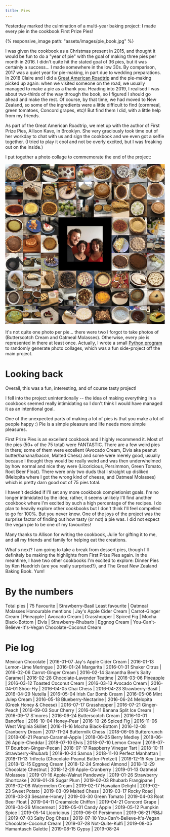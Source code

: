 ```yaml
---
title: Pies
---
```


Yesterday marked the culmination of a multi-year baking project: I made every
pie in the cookbook First Prize Pies! 


{% responsive_image path: "assets/images/pie_book.jpg" %}

I was given the cookbook as a Christmas present in 2015, and thought it would
be fun to do a "year of pie" with the goal of making three pies per month
in 2016. I didn't quite hit the stated goal of 36 pies, but it was certainly a
success...  I made somewhere in the low 30s. By comparison, 2017 was a quiet
year for pie-making, in part due to wedding preparations. In 2018 Claire and I
did a [Great American
Roadtrip](../../../travel/2018_05_great_american_roadtrip.html) and the
pie-making picked up again: when we visited someone on the road, we usually
managed to make a pie as a thank you. Heading into 2019, I realised I was about
two-thirds of the way through the book, so I figured I should go ahead and make
the rest. Of course, by that time, we had moved to New Zealand, so some of the
ingredients were a little difficult to find (cornmeal, green tomatoes, Concord
grapes, etc)! But find them I did, with a little help from my friends.

As part of the Great American Roadtrip, we met up with the author of First
Prize Pies, Allison Kave, in Brooklyn. She very graciously took time out of her
workday to chat with us and sign the cookbook and we even got a selfie
together. (I tried to play it cool and not be overly excited, but I was
freaking out on the inside.)

I put together a photo collage to commemorate the end of the project:

![Collage](/assets/images/pie_collage.jpg)

It's not quite one photo per pie... there were two I forgot to take photos of
(Butterscotch Cream and Oatmeal Molasses). Otherwise, every pie is represented
in there at least once. Actually, I wrote a small [Python
program](https://github.com/mhalverson/pies) to randomly generate photo
collages, which was a fun side-project off the main project.

# Looking back

Overall, this was a fun, interesting, and of course tasty project!

I fell into the project unintentionally -- the idea of making everything in a
cookbook seemed really intimidating so I don't think I would have managed it as
an intentional goal.

One of the unexpected parts of making a lot of pies is that you make a lot of
people happy :) Pie is a simple pleasure and life needs more simple pleasures.

First Prize Pies is an excellent cookbook and I highly recommend it. Most of
the pies (50+ of the 75 total) were FANTASTIC. There are a few weird pies in
there; some of them were excellent (Avocado Cream, Elvis aka peanut
butter/banana/bacon, Malted Chess) and some were merely good, usually because I
thought they would be really weird and was then underwhelmed by how normal and
nice they were (Licoricious, Persimmon, Green Tomato, Root Beer Float). There
were only two duds that I straight up disliked (Melopita where I got the wrong
kind of cheese, and Oatmeal Molasses) which is pretty darn good out of 75 pies
total. 

I haven't decided if I'll set any more cookbook completionist goals. I'm no
longer intimidated by the idea; rather, it seems unlikely I'll find another
cookbook where I'm excited by such a high percentage of the recipes. I do plan
to heavily explore other cookbooks but I don't think I'll feel compelled to go
for 100%. But you never know. One of the joys of the project was the surprise
factor of finding out how tasty (or not) a pie was. I did not expect the vegan
pie to be one of my favourites!

Many thanks to Allison for writing the cookbook, Julie for gifting it to me,
and all my friends and family for helping eat the creations.

What's next? I am going to take a break from dessert pies, though I'll
definitely be making the highlights from First Prize Pies again. In the
meantime, I have two other cookbooks I'm excited to explore: Dinner Pies by Ken
Haedrich (are you really surprised?), and The Great New Zealand Baking Book.
Yum!

# By the numbers

Total pies | 75
Favourite  | Strawberry-Basil
Least favourite | Oatmeal Molasses
Honourable mentions | Jay's Apple Cider Cream
 | Carrot-Ginger Cream
 | Pineapple
 | Avocado Cream
 | Grasshopper
 | Spiced Fig
 | Mocha Black-Bottom
 | Elvis
 | Strawberry-Rhubarb
 | Eggnog Cream
 | You-Can't-Believe-It's-Vegan Chocolate-Coconut Cream 

# Pie log

Mexican Chocolate | 2016-01-07
Jay's Apple Cider Cream | 2016-01-13
Lemon-Lime Meringue | 2016-01-24
Margarita | 2016-01-31
Shaker Citrus | 2016-02-06
Carrot-Ginger Cream | 2016-02-14
Samantha Bee's Salty Caramel | 2016-02-28
Chocolate-Lavender Teatime | 2016-03-06
Pineapple | 2016-03-12
Toasted Coconut Cream | 2016-03-13
Avocado Cream | 2016-04-01
Shoo-Fly | 2016-04-05
Chai Chess | 2016-04-23
Strawberry-Basil | 2016-04-29
Nutella | 2016-05-04
Irish Car Bomb Cream | 2016-05-06
Mint Julep Cream | 2016-05-18
Blueberry-Nectarine | 2016-06-24
Melopita (Greek Honey & Cheese) | 2016-07-17
Grasshopper | 2016-07-21
Ginger-Peach | 2016-09-03
Sour Cherry | 2016-09-11
Banana Split Ice Cream | 2016-09-17
S'mores | 2016-09-24
Butterscotch Cream | 2016-10-01
Banoffee | 2016-10-04
Honey-Pear | 2016-10-26
Spiced Fig | 2016-11-06
West Virginia Skillet | 2016-11-16
Mocha Black-Bottom | 2016-12-08
Cranberry Dream | 2017-11-24
Buttermilk Chess | 2018-06-05
Buttercrunch | 2018-06-21
Peanut-Caramel-Apple | 2018-06-25
Berry Medley | 2018-06-26
Apple-Cheddar | 2018-07-10
Elvis | 2018-07-10
Lemon Cream | 2018-07-17
Bourbon-Ginger-Pecan | 2018-07-17
Raspberry Vinegar Tart | 2018-10-11
Strawberry-Rhubarb | 2018-10-24
Samoa | 2018-11-10
Perfect Manhattan | 2018-11-13
Trifecta (Chocolate-Peanut Butter-Pretzel) | 2018-12-15
Key Lime | 2018-12-15
Eggnog Cream | 2018-12-24
Smoked Almond | 2018-12-29
Chocolate Chestnut | 2018-12-29
Apple-Cranberry | 2019-01-13
Oatmeal Molasses | 2019-01-16
Apple-Walnut Pandowdy | 2019-01-26
Strawberry Shortcake | 2019-01-28
Sugar Plum | 2019-02-03
Rhubarb Frangipane | 2019-02-08
Watermelon Cream | 2019-02-17
Hawaiian Delight | 2019-02-23
Sweet Potato | 2019-03-09
Malted Chess | 2019-03-17
Rocky Road | 2019-03-23
Sesame-Honey | 2019-03-30
Green Tomato | 2019-04-03
Root Beer Float | 2019-04-11
Creamsicle Chiffon | 2019-04-21
Concord Grape | 2019-04-26
Mincemeat | 2019-05-01
Candy Apple | 2019-05-12
Pumpkin Spice | 2019-05-14
Licoricious | 2019-06-01
Persimmon | 2019-06-21
PB&J | 2019-07-03
Salty Dog Chess | 2019-07-10
You-Can't-Believe-It's-Vegan Chocolate-Coconut Cream | 2019-07-28
Not-Quite-Kulfi | 2019-08-05
Hamantasch Galette | 2019-08-15
Gypsy | 2019-08-24
